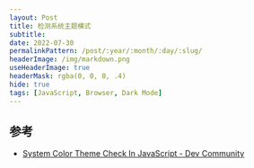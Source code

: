 ```yaml
---
layout: Post
title: 检测系统主题模式
subtitle: 
date: 2022-07-30
permalinkPattern: /post/:year/:month/:day/:slug/
headerImage: /img/markdown.png
useHeaderImage: true
headerMask: rgba(0, 0, 0, .4)
hide: true
tags: [JavaScript, Browser, Dark Mode]
---
```


## 参考

- [System Color Theme Check In JavaScript - Dev Community](https://dev.to/bibekkakati/system-color-theme-check-in-javascript-1la9)